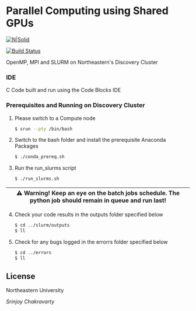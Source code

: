 # Parallel Computing using Shared GPUs 

[![N|Solid](https://cldup.com/dTxpPi9lDf.thumb.png)](https://nodesource.com/products/nsolid)

[![Build Status](https://travis-ci.org/joemccann/dillinger.svg?branch=master)](https://travis-ci.org/joemccann/dillinger)

OpenMP, MPI and SLURM on Northeastern's Discovery Cluster

### IDE 

C Code built and run using the Code Blocks IDE

### Prerequisites and Running on Discovery Cluster

1. Please switch to a Compute node 
    ```sh
    $ srun --pty /bin/bash
    ```
2. Switch to the bash folder and install the prerequisite Anaconda Packages
    ```sh
    $ ./conda_prereq.sh
    ```

3. Run the run_slurms script
    ```sh
    $ ./run_slurms.sh
    ```
    
| :warning: **Warning!** Keep an eye on the batch jobs schedule. The python job should remain in queue and run last! |
| --- |

4. Check your code results in the outputs folder specified below
    ```sh
    $ cd ../slurm/outputs
    $ ll
    ```
    
5. Check for any bugs logged in the errorrs folder specified below
    ```sh
    $ cd ../errors
    $ ll
    ```

License
----

Northeastern University

_Srinjoy Chakravarty_
